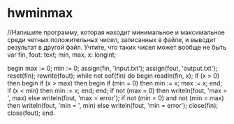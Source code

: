# hwminmax
//Напишите программу, которая находит минимальное и максимальное среди четных положительных чисел, записанных в файле, и выводит результат в другой файл. Учтите, что таких чисел может вообще не быть
var
    fin, fout: text;
    min, max, x: longint;

begin
    max := 0;
    min := 0;
    assign(fin, 'input.txt');
    assign(fout, 'output.txt');
    reset(fin);
    rewrite(fout);
    while not eof(fin) do
    begin
        readln(fin, x);
        if (x > 0) then
        begin
            if (x > max) then
            begin
                if (min = 0) then
                    min := x;
                max := x;
            end;
            if (x < min) then
                min := x;
        end;
    end;
    if not (max = 0) then
        writeln(fout, 'max = ', max)
    else
        writeln(fout, 'max = error');
    if not (min = 0) and not (min = max) then
        writeln(fout, 'min = ', min)
    else
        writeln(fout, 'min = error');
    close(fin);
    close(fout);
end.
